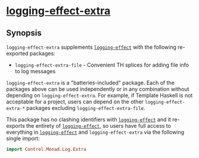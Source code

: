 # [logging-effect-extra][]

## Synopsis

`logging-effect-extra` supplements [`logging-effect`][] with the following re-exported packages:

* `logging-effect-extra-file` - Convenient TH splices for adding file info to log messages

`logging-effect-extra` is a "batteries-included" package.  Each of the packages above can be used independently or in any combination without depending on `logging-effect-extra`.  For example, if Template Haskell is not acceptable for a project, users can depend on the other `logging-effect-extra-*` packages excluding `logging-effect-extra-file`.

This package has no clashing identifiers with [`logging-effect`][] and it re-exports the entirety of [`logging-effect`][], so users have full access to everything in [`logging-effect`][] and `logging-effect-extra` via the following single import:

```haskell
import Control.Monad.Log.Extra
```

[logging-effect-extra]: https://github.com/jship/logging-effect-extra
[`logging-effect`]: https://github.com/ocharles/logging-effect
